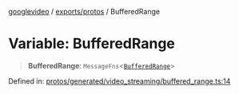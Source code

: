 [googlevideo](../../../README.md) / [exports/protos](../README.md) / BufferedRange

# Variable: BufferedRange

> **BufferedRange**: `MessageFns`\<[`BufferedRange`](../interfaces/BufferedRange.md)\>

Defined in: [protos/generated/video\_streaming/buffered\_range.ts:14](https://github.com/LuanRT/googlevideo/blob/d9eb9db82e3516a9a277a77a3d25342e9c5bf127/protos/generated/video_streaming/buffered_range.ts#L14)
